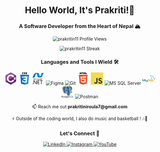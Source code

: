    <h1 align="center">Hello World, It's Prakriti!🌙 </h1>
    <h3 align="center">A Software Developer from the Heart of Nepal 🏔️</h3>
   <p align="center">
    <img src="https://komarev.com/ghpvc/?username=prakritin11&label=Profile%20views&color=0e75b6&style=plastic&logo=github" alt="prakritin11 Profile Views">
</p>  
<p align="center">
    <img src="https://github-readme-streak-stats.herokuapp.com/?user=prakritin11&theme=dracula" alt="prakritin11 Streak">
</p> 
    <h3 align="center">Languages and Tools I Wield 🛠️</h3>
    <p align="center">
        <img src="https://raw.githubusercontent.com/devicons/devicon/master/icons/csharp/csharp-original.svg" alt="C#" width="40" height="40"/> 
        <img src="https://raw.githubusercontent.com/devicons/devicon/master/icons/css3/css3-original-wordmark.svg" alt="CSS3" width="40" height="40"/>
        <img src="https://raw.githubusercontent.com/devicons/devicon/master/icons/dot-net/dot-net-original-wordmark.svg" alt=".NET" width="40" height="40"/> 
        <img src="https://www.vectorlogo.zone/logos/figma/figma-icon.svg" alt="Figma" width="40" height="40"/> 
        <img src="https://www.vectorlogo.zone/logos/git-scm/git-scm-icon.svg" alt="Git" width="40" height="40"/> 
        <img src="https://raw.githubusercontent.com/devicons/devicon/master/icons/html5/html5-original-wordmark.svg" alt="HTML5" width="40" height="40"/> 
        <img src="https://raw.githubusercontent.com/devicons/devicon/master/icons/javascript/javascript-original.svg" alt="JavaScript" width="40" height="40"/> 
        <img src="https://www.svgrepo.com/show/303229/microsoft-sql-server-logo.svg" alt="MS SQL Server" width="40" height="40"/> 
        <img src="https://raw.githubusercontent.com/devicons/devicon/master/icons/mysql/mysql-original-wordmark.svg" alt="MySQL" width="40" height="40"/> 
        <img src="https://raw.githubusercontent.com/devicons/devicon/master/icons/postgresql/postgresql-original-wordmark.svg" alt="PostgreSQL" width="40" height="40"/> 
        <img src="https://www.vectorlogo.zone/logos/getpostman/getpostman-icon.svg" alt="Postman" width="40" height="40"/> 
    </p>       
    <p align="center">📫 Reach me out <strong>prakritiniroula7@gmail.com</strong></p>
    <p align="center">⚡ Outside of the coding world, I also do music and basketball ! 🎶🏀</p>
        <h3 align="center">Let's Connect 🤝</h3>
    <p align="center">
        <a href="https://linkedin.com/in/prakritin_11" target="_blank">
            <img src="https://raw.githubusercontent.com/rahuldkjain/github-profile-readme-generator/master/src/images/icons/Social/linked-in-alt.svg" alt="LinkedIn" height="30" width="40" />
        </a>
        <a href="https://instagram.com/prakrity_11" target="_blank">
            <img src="https://raw.githubusercontent.com/rahuldkjain/github-profile-readme-generator/master/src/images/icons/Social/instagram.svg" alt="Instagram" height="30" width="40" />
        </a>
        <a href="https://www.youtube.com/channel/UCoQariTZ9ombekl-4sFWVRA" target="_blank">
            <img src="https://raw.githubusercontent.com/rahuldkjain/github-profile-readme-generator/master/src/images/icons/Social/youtube.svg" alt="YouTube" height="30" width="40" />
        </a>
    </p>       
